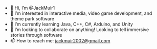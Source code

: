 - 👋 Hi, I’m @JackMuir1
- 👀 I’m interested in interactive media, video game development, and theme park software
- 🌱 I’m currently learning Java, C++, C#, Arduino, and Unity
- 💞️ I’m looking to collaborate on anything! Looking to tell immersive stories through software
- 📫 How to reach me: jackmuir2002@gmail.com
